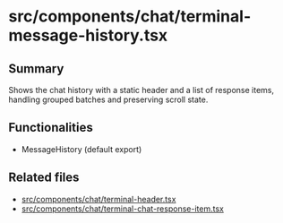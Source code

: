 # src/components/chat/terminal-message-history.tsx

## Summary
Shows the chat history with a static header and a list of response items, handling grouped batches and preserving scroll state.

## Functionalities
- MessageHistory (default export)

## Related files
- [src/components/chat/terminal-header.tsx](terminal-header.tsx.md)
- [src/components/chat/terminal-chat-response-item.tsx](terminal-chat-response-item.tsx.md)